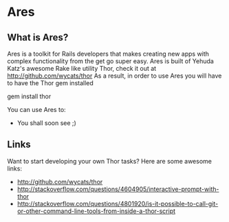 # Ares

## What is Ares?
Ares is a toolkit for Rails developers that makes creating new apps with complex functionality from the get go super easy.
Ares is built of Yehuda Katz's awesome Rake like utility Thor, check it out at http://github.com/wycats/thor
As a result, in order to use Ares you will have to have the Thor gem installed
  
  gem install thor
  
You can use Ares to:

* You shall soon see ;)

## Links
Want to start developing your own Thor tasks? Here are some awesome links:

* http://github.com/wycats/thor
* http://stackoverflow.com/questions/4604905/interactive-prompt-with-thor
* http://stackoverflow.com/questions/4801920/is-it-possible-to-call-git-or-other-command-line-tools-from-inside-a-thor-script
